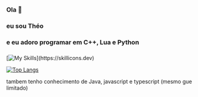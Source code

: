 ### Ola 👋
### eu sou Théo
### e eu adoro programar em C++, Lua e Python
###


[![My Skills](https://skillicons.dev/icons?i=js,html,css,cpp,godot,blender,lua,java,gtk,linux,vscode,svg,py,)](https://skillicons.dev)


<!--
**TheoLomeuBraga/TheoLomeuBraga** is a ✨ _special_ ✨ repository because its `README.md` (this file) appears on your GitHub profile.

Here are some ideas to get you started:

- 🔭 I’m currently working on ...
- 🌱 I’m currently learning ...
- 👯 I’m looking to collaborate on ...
- 🤔 I’m looking for help with ...
- 💬 Ask me about ...
- 📫 How to reach me: ...
- 😄 Pronouns: ...
- ⚡ Fun fact: ...
-->
[![Top Langs](https://github-readme-stats.vercel.app/api/top-langs/?username=TheoLomeuBraga&langs_count=8&theme=dark&layout=compact)](https://github.com/TheoLomeuBraga/github-readme-stats)

tambem tenho conhecimento de Java, javascript e typescript (mesmo gue limitado)
